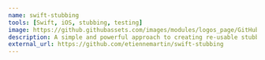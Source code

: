 ```yaml
---
name: swift-stubbing
tools: [Swift, iOS, stubbing, testing]
image: https://github.githubassets.com/images/modules/logos_page/GitHub-Mark.png
description: A simple and powerful approach to creating re-usable stubbed classes in Swift!
external_url: https://github.com/etiennemartin/swift-stubbing
---
```

